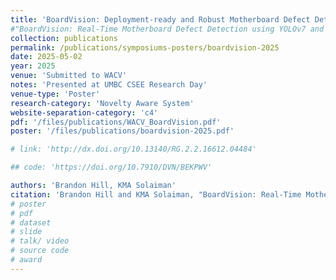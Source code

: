```yaml
---
title: 'BoardVision: Deployment-ready and Robust Motherboard Defect Detection with Ensemble'
#"BoardVision: Real-Time Motherboard Defect Detection using YOLOv7 and Faster R-CNN"
collection: publications 
permalink: /publications/symposiums-posters/boardvision-2025
date: 2025-05-02
year: 2025
venue: 'Submitted to WACV'
notes: 'Presented at UMBC CSEE Research Day'
venue-type: 'Poster'
research-category: 'Novelty Aware System'
website-separation-category: 'c4'
pdf: '/files/publications/WACV_BoardVision.pdf'
poster: '/files/publications/boardvision-2025.pdf' 

# link: 'http://dx.doi.org/10.13140/RG.2.2.16612.04484'

## code: 'https://doi.org/10.7910/DVN/BEKPWV'

authors: 'Brandon Hill, KMA Solaiman'
citation: 'Brandon Hill and KMA Solaiman, "BoardVision: Real-Time Motherboard Defect Detection using YOLOv7 and Faster R-CNN,” in UMBC CSEE Research Day 2025.'
# poster
# pdf
# dataset
# slide
# talk/ video
# source code
# award
---
```

